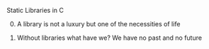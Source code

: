 Static Libraries in C

0. A library is not a luxury but one of the necessities of life

1. Without libraries what have we? We have no past and no future

